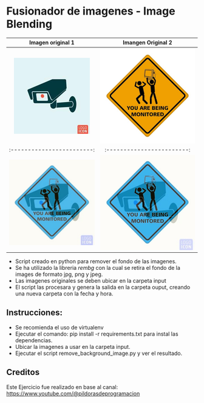 # Fusionador de imagenes - Image Blending
| Imagen original 1         | Imangen Original 2       |
| :------------------------:|:------------------------:|
| ![Antes](https://github.com/vhngroup/Fusionar_imagenes/blob/main/static/Original1.jpg) | ![Despues](https://github.com/vhngroup/Fusionar_imagenes/blob/main/static/Original2.jpg) |
| :------------------------:|:------------------------:|
| ![Antes](https://github.com/vhngroup/Fusionar_imagenes/blob/main/static/Demo1.jpg) | ![Despues](https://github.com/vhngroup/Fusionar_imagenes/blob/main/static/imagen_fusionada.jpg) |
* Script creado en python para remover el fondo de las imagenes.
* Se ha utilizado la libreria *rembg* con la cual se retira el fondo de la images de formato jpg, png y jpeg.
* Las imagenes originales se deben ubicar en la carpeta input
* El script las procesara y genera la salida en la carpeta ouput, creando una nueva carpeta con la fecha y hora.

## Instrucciones:
* Se recomienda el uso de virtualenv
* Ejecutar el comando: pip install -r requirements.txt para instal las dependencias.
* Ubicar la imagenes a usar en la carpeta input.
* Ejecutar el script remove_background_image.py y ver el resultado.

## Creditos
Este Ejercicio fue realizado en base al canal: https://www.youtube.com/@pildorasdeprogramacion